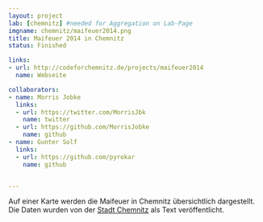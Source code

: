 ```yaml
---
layout: project
lab: [chemnitz] #needed for Aggregation on Lab-Page
imgname: chemnitz/maifeuer2014.png
title: Maifeuer 2014 in Chemnitz
status: Finished

links:
- url: http://codeforchemnitz.de/projects/maifeuer2014
  name: Webseite

collaborators:
- name: Morris Jobke
  links:
  - url: https://twitter.com/MorrisJbk
    name: twitter
  - url: https://github.com/MorrisJobke
    name: github
- name: Gunter Solf
  links:
  - url: https://github.com/pyrokar
    name: github


---
```


Auf einer Karte werden die Maifeuer in Chemnitz übersichtlich dargestellt. Die Daten wurden von der [Stadt Chemnitz][] als Text veröffentlicht.

[Stadt Chemnitz]: http://www.sachsen-fernsehen.de/Aktuell/Chemnitz/Artikel/1353000/Liste-der-stattfindenden-Hexenfeuer-in-Chemnitz-2014/
